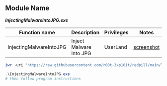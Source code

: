 ## Module Name
   <b><i>InjectingMalwareIntoJPG.exe</i></b>

|Function name|Description|Privileges|Notes|
|---|---|---|---|
|InjectingMalwareIntoJPG|Inject Malware Into JPG|UserLand|[screenshot](https://raw.githubusercontent.com/r00t-3xp10it/redpill/none)|

```powershell
iwr -uri "https://raw.githubusercontent.com/r00t-3xp10it/redpill/main/lib/InjectingMalwareIntoJPG/InjectingMalwareIntoJPG.exe" -OutFile "InjectingMalwareIntoJPG.exe"
```

```powershell
.\InjectingMalwareIntoJPG.exe
# then follow program instructions
```